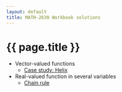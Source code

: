 ```yaml
---
layout: default
title: MATH-2630 Workbook solutions
---
```


# {{ page.title }}

- Vector-valued functions
    - [Case study: Helix](helix.html)
- Real-valued function in several variables
    - [Chain rule](chainrule.html)
